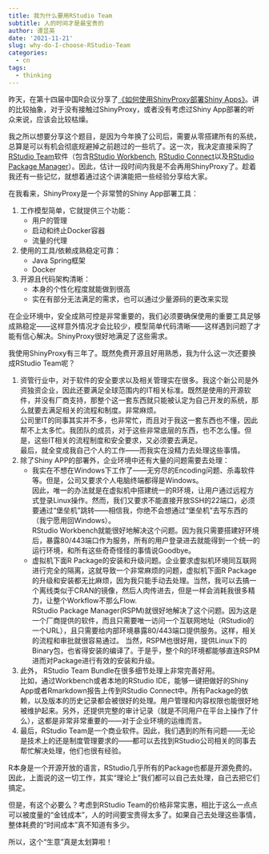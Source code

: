 ```yaml
---
title: 我为什么要用RStudio Team
subtitle: 人的时间才是最宝贵的
author: 谭显英
date: '2021-11-21'
slug: why-do-I-choose-RStudio-Team
categories:
  - cn
tags:
  - thinking
---
```


昨天，在第十四届中国R会议分享了[《如何使用ShinyProxy部署Shiny Apps》](https://github.com/shrektan/Use-ShinyProxy-To-Deploy-ShinyApps)。讲的比较抽象，对于没有接触过ShinyProxy，或者没有考虑过Shiny App部署的听众来说，应该会比较枯燥。

我之所以想要分享这个题目，是因为今年换了公司后，需要从零搭建所有的系统，总算是可以有机会彻底规避掉之前趟过的一些坑了。这一次，我决定直接采购了[RStudio Team](https://www.rstudio.com/products/team/)软件（包含[RStudio Workbench](https://www.rstudio.com/products/workbench/), [RStudio Connect](https://www.rstudio.com/products/connect/)以及[RStudio Package Manager](https://www.rstudio.com/products/package-manager/)）。因此，估计一段时间内我是不会再用ShinyProxy了。趁着我还有一些记忆，就想着通过这个讲演能把一些经验分享给大家。

在我看来，ShinyProxy是一个非常赞的Shiny App部署工具：

1. 工作模型简单，它就提供三个功能：  
    - 用户的管理
    - 启动和终止Docker容器
    - 流量的代理
1. 使用的工具/依赖成熟稳定可靠：  
    - Java Spring框架
    - Docker
1. 开源且代码架构清晰：  
    - 本身的个性化程度就能做到很高
    - 实在有部分无法满足的需求，也可以通过少量源码的更改来实现
    
在企业环境中，安全成熟可控是非常重要的，我们必须要确保使用的重要工具足够成熟稳定——这样意外情况才会比较少，模型简单代码清晰——这样遇到问题了才能有信心解决。ShinyProxy很好地满足了这些需求。
    
我使用ShinyProxy有三年了。既然免费开源且好用熟悉，我为什么这一次还要换成RStudio Team呢？

1. 资管行业中，对于软件的安全要求以及相关管理实在很多。我这个新公司是外资独资企业，因此还要满足全球范围内的IT相关标准。既然是使用的开源软件，并没有厂商支持，那整个这一套东西就只能被认定为自己开发的系统，那么就要去满足相关的流程和制度。非常麻烦。  
公司里IT的同事其实并不多，也非常忙，而且对于我这一套东西也不懂，因此帮不上太多忙。我团队的成员，对于这些非常底层的东西，也不怎么懂。但是，这些IT相关的流程制度和安全要求，又必须要去满足。  
最后，就全变成我自己个人的工作——而我实在没精力去处理这些事情。
1. 除了Shiny APP的部署外，企业环境中还有大量的问题需要去处理：  
    - 我实在不想在Windows下工作了——无穷尽的Encoding问题、杀毒软件等。但是，公司又要求个人电脑终端都得是Windows。  
    因此，唯一的办法就是在虚拟机中搭建统一的R环境，让用户通过远程方式登录Linux操作。然而，我们又要求不能直接开放SSH的22端口，必须要通过“堡垒机”跳转——相信我，你绝不会想通过“堡垒机”去写东西的（我宁愿用回Windows）。  
    RStudio Workbench就能很好地解决这个问题。因为我只需要搭建好环境后，暴露80/443端口作为服务，所有的用户登录进去就能得到一个统一的运行环境，和所有这些奇奇怪怪的事情说Goodbye。  
    - 虚拟机下面R Package的安装和升级问题。企业要求虚拟机环境同互联网进行完全的隔离，这就导致一个非常麻烦的问题，虚拟机下面R Package的升级和安装都无比麻烦，因为我只能手动去处理。当然，我可以去搞一个离线类似于CRAN的镜像，然后人肉传进去，但是一样会消耗我很多精力，让整个Workflow不那么Flow.  
    RStudio Package Manager(RSPM)就很好地解决了这个问题。因为这是一个厂商提供的软件，而且只需要唯一访问一个互联网地址（RStudio的一个URL），且只需要给内部环境暴露80/443端口提供服务。这样，相关的流程和审批就很容易通过。
    当然，RSPM也很好用，提供Linux下的Binary包，也省得安装的编译了。于是乎，整个R的环境都能够直连RSPM进而对Package进行有效的安装和升级。  
1. 此外， RStudio Team Bundle在很多细节处理上非常完善好用。  
比如，通过Workbench或者本地的RStudio IDE，能够一键把做好的Shiny App或者Rmarkdown报告上传到RStudio Connect中。所有Package的依赖，以及版本的历史记录都会被很好的处理。用户管理和内容权限也能很好地被维护起来。另外，还提供完整的审计记录（就是不同用户在平台上操作了什么），这都是非常非常重要的——对于企业环境的运维而言。
1. 最后，RStudio Team是一个商业软件。因此，我们遇到的所有问题——无论是技术上的还是制度管理要求的——都可以去找到RStudio公司相关的同事去帮忙解决处理，他们也很有经验。

R本身是一个开源开放的语言，RStudio几乎所有的Package也都是开源免费的。因此，上面说的这一切工作，其实“理论上”我们都可以自己去处理，自己去把它们搞定。

但是，有这个必要么？考虑到RStudio Team的价格非常实惠，相比于这么一点点可以被度量的“金钱成本”，人的时间要宝贵得太多了。如果自己去处理这些事情，整体耗费的“时间成本”真不知道有多少。

所以，这个“生意”真是太划算啦！



